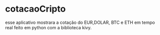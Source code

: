 # cotacaoCripto
esse aplicativo mostrara a cotação do EUR,DOLAR, BTC e ETH em tempo real feito em python com a biblioteca kivy.
